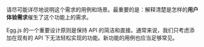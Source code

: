 请尽可能详尽地说明这个需求的用例和场景。最重要的是：解释清楚是怎样的**用户体验需求**催生了这个功能上的需求。

Egg.js 的一个重要设计原则是保持 API 的简洁和直接。通常来说，我们只考虑添加在现有的 API 下无法轻松实现的功能。新功能的用例也应当足够常见。
